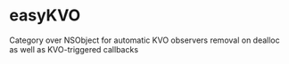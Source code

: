 easyKVO
=======

Category over NSObject for automatic KVO observers removal on dealloc as well as KVO-triggered callbacks

